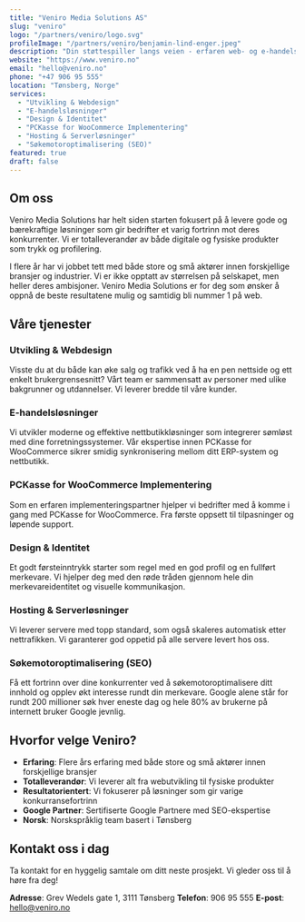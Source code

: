 ```yaml
---
title: "Veniro Media Solutions AS"
slug: "veniro"
logo: "/partners/veniro/logo.svg"
profileImage: "/partners/veniro/benjamin-lind-enger.jpeg"
description: "Din støttespiller langs veien - erfaren web- og e-handelsbyrå som hjelper bedrifter med å implementere PCKasse for WooCommerce."
website: "https://www.veniro.no"
email: "hello@veniro.no"
phone: "+47 906 95 555"
location: "Tønsberg, Norge"
services:
  - "Utvikling & Webdesign"
  - "E-handelsløsninger"
  - "Design & Identitet"
  - "PCKasse for WooCommerce Implementering"
  - "Hosting & Serverløsninger"
  - "Søkemotoroptimalisering (SEO)"
featured: true
draft: false
---
```


## Om oss

Veniro Media Solutions har helt siden starten fokusert på å levere gode og bærekraftige løsninger som gir bedrifter et varig fortrinn mot deres konkurrenter. Vi er totalleverandør av både digitale og fysiske produkter som trykk og profilering.

I flere år har vi jobbet tett med både store og små aktører innen forskjellige bransjer og industrier. Vi er ikke opptatt av størrelsen på selskapet, men heller deres ambisjoner. Veniro Media Solutions er for deg som ønsker å oppnå de beste resultatene mulig og samtidig bli nummer 1 på web.

## Våre tjenester

### Utvikling & Webdesign

Visste du at du både kan øke salg og trafikk ved å ha en pen nettside og ett enkelt brukergrensesnitt? Vårt team er sammensatt av personer med ulike bakgrunner og utdannelser. Vi leverer bredde til våre kunder.

### E-handelsløsninger

Vi utvikler moderne og effektive nettbutikkløsninger som integrerer sømløst med dine forretningssystemer. Vår ekspertise innen PCKasse for WooCommerce sikrer smidig synkronisering mellom ditt ERP-system og nettbutikk.

### PCKasse for WooCommerce Implementering

Som en erfaren implementeringspartner hjelper vi bedrifter med å komme i gang med PCKasse for WooCommerce. Fra første oppsett til tilpasninger og løpende support.

### Design & Identitet

Et godt førsteinntrykk starter som regel med en god profil og en fullført merkevare. Vi hjelper deg med den røde tråden gjennom hele din merkevareidentitet og visuelle kommunikasjon.

### Hosting & Serverløsninger

Vi leverer servere med topp standard, som også skaleres automatisk etter nettrafikken. Vi garanterer god oppetid på alle servere levert hos oss.

### Søkemotoroptimalisering (SEO)

Få ett fortrinn over dine konkurrenter ved å søkemotoroptimalisere ditt innhold og opplev økt interesse rundt din merkevare. Google alene står for rundt 200 millioner søk hver eneste dag og hele 80% av brukerne på internett bruker Google jevnlig.

## Hvorfor velge Veniro?

- **Erfaring**: Flere års erfaring med både store og små aktører innen forskjellige bransjer
- **Totalleverandør**: Vi leverer alt fra webutvikling til fysiske produkter
- **Resultatorientert**: Vi fokuserer på løsninger som gir varige konkurransefortrinn
- **Google Partner**: Sertifiserte Google Partnere med SEO-ekspertise
- **Norsk**: Norskspråklig team basert i Tønsberg

## Kontakt oss i dag

Ta kontakt for en hyggelig samtale om ditt neste prosjekt. Vi gleder oss til å høre fra deg!

**Adresse**: Grev Wedels gate 1, 3111 Tønsberg
**Telefon**: 906 95 555
**E-post**: hello@veniro.no
